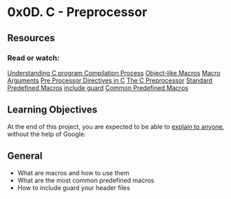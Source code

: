 # 0x0D. C - Preprocessor

## Resources
### Read or watch:

   [Understanding C program Compilation Process](https://intranet.alxswe.com/rltoken/X0ithSsqlz_D0c8V8uA1HQ)
   [Object-like Macros](https://intranet.alxswe.com/rltoken/kaqIw352MSJ8xoi1xU09ZA)
   [Macro Arguments](https://intranet.alxswe.com/rltoken/wcQZzunlgjepxExZFc2ORQ)
   [Pre Processor Directives in C](https://intranet.alxswe.com/rltoken/S4zfCHzg82fUAxdt8_SaZQ)
   [The C Preprocessor](https://intranet.alxswe.com/rltoken/G33GiOIZofiIN4Tx9_acbQ)
   [Standard Predefined Macros](https://intranet.alxswe.com/rltoken/0OYhpL2cJfsIMBWhTuZsAA)
   [include guard](https://intranet.alxswe.com/rltoken/oF2vgIZNePdU965jCEZLHA)
   [Common Predefined Macros](https://intranet.alxswe.com/rltoken/ROl5xAMKX-JpenEqmf7FnQ)

## Learning Objectives
At the end of this project, you are expected to be able to [explain to anyone](https://intranet.alxswe.com/rltoken/ipbpW8pLm91jdr3YD-AENg), without the help of Google:

## General
  * What are macros and how to use them
  * What are the most common predefined macros
  * How to include guard your header files
